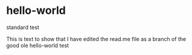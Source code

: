 # hello-world
standard test

This is text to show that I have edited the read.me file as a branch of the good ole hello-world test

